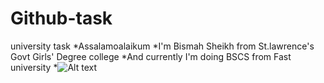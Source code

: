 # Github-task
university task
*Assalamoalaikum
*I'm Bismah Sheikh from St.lawrence's Govt Girls' Degree college
*And currently I'm doing BSCS from Fast university
*![Alt text](https://myoctocat.com/assets/images/base-octocat.svg)
